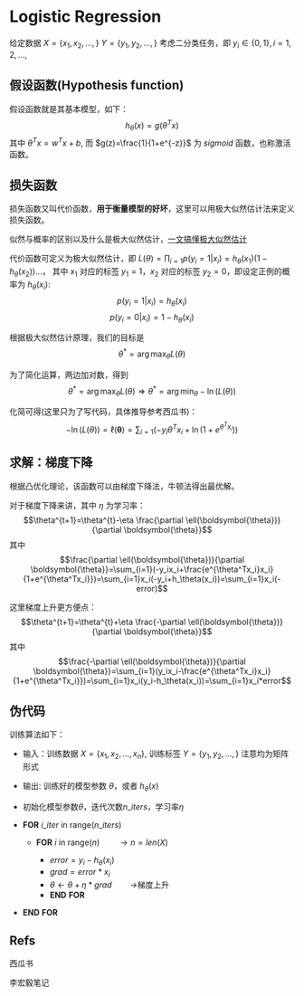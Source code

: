 # Logistic Regression

给定数据 $X=\{x_1,x_2,...,\}$ $Y=\{y_1, y_2, ...,\}$
考虑二分类任务，即 $y_i\in{\{0,1\}}, i = 1, 2, ...$, 

## 假设函数(Hypothesis function)
假设函数就是其基本模型，如下：
$$h_{\theta}(x)=g(\theta^{T}x)$$
其中 $\theta^{T}x=w^Tx+b$, 而 $g(z)=\frac{1}{1+e^{-z}}$ 为 $sigmoid$ 函数，也称激活函数。

## 损失函数

损失函数又叫代价函数，**用于衡量模型的好坏**，这里可以用极大似然估计法来定义损失函数。

似然与概率的区别以及什么是极大似然估计，[一文搞懂极大似然估计](https://zhuanlan.zhihu.com/p/26614750)

代价函数可定义为极大似然估计，即 $L(\theta)=\prod_{i=1}p(y_i=1|x_i)=h_\theta(x_1)(1-h_\theta(x_2))...$，
其中 $x_1$ 对应的标签 $y_1=1$，$x_2$ 对应的标签 $y_2=0$，即设定正例的概率为 $h_\theta(x_i)$:
$$p(y_i=1|x_i)=h_\theta(x_i)$$
$$p(y_i=0|x_i)=1-h_\theta(x_i)$$

根据极大似然估计原理，我们的目标是
$$\theta^* = \arg \max _{\theta} L(\theta)$$

为了简化运算，两边加对数，得到
$$\theta^* = \arg \max _{\theta} L(\theta) \Rightarrow \theta^* = \arg \min _{\theta} -\ln(L(\theta))$$

化简可得(这里只为了写代码，具体推导参考西瓜书)：
$$-\ln(L(\theta))=\ell(\boldsymbol{\theta})=\sum_{i=1}(-y_i\theta^Tx_i+\ln(1+e^{\theta^Tx_i}))$$
## 求解：梯度下降
根据凸优化理论，该函数可以由梯度下降法，牛顿法得出最优解。

对于梯度下降来讲，其中 $\eta$ 为学习率：
$$\theta^{t+1}=\theta^{t}-\eta \frac{\partial \ell(\boldsymbol{\theta})}{\partial \boldsymbol{\theta}}$$
其中
$$\frac{\partial \ell(\boldsymbol{\theta})}{\partial \boldsymbol{\theta}}=\sum_{i=1}(-y_ix_i+\frac{e^{\theta^Tx_i}x_i}{1+e^{\theta^Tx_i}})=\sum_{i=1}x_i(-y_i+h_\theta(x_i))=\sum_{i=1}x_i(-error)$$

这里梯度上升更方便点：
$$\theta^{t+1}=\theta^{t}+\eta \frac{-\partial \ell(\boldsymbol{\theta})}{\partial \boldsymbol{\theta}}$$
其中
$$\frac{-\partial \ell(\boldsymbol{\theta})}{\partial \boldsymbol{\theta}}=\sum_{i=1}(y_ix_i-\frac{e^{\theta^Tx_i}x_i}{1+e^{\theta^Tx_i}})=\sum_{i=1}x_i(y_i-h_\theta(x_i))=\sum_{i=1}x_i*error$$

## 伪代码

训练算法如下：

* 输入：训练数据 $X=\{x_1,x_2,...,x_n\}$, 训练标签 $Y=\{y_1,y_2,...,\}$ 注意均为矩阵形式

* 输出: 训练好的模型参数 $\theta$，或者 $h_{\theta}(x)$

* 初始化模型参数$\theta$，迭代次数$n\_iters$，学习率$\eta$

* $\mathbf{FOR} \  i\_iter \  \mathrm{in \ range}(n\_iters)$

  * $\mathbf{FOR} \  i \  \mathrm{in \ range}(n)$     &emsp;&emsp;$\rightarrow n=len(X)$

    * $error=y_i-h_{\theta}(x_i)$
    * $grad=error*x_i$
    * $\theta \leftarrow \theta + \eta*grad$          &emsp;&emsp;$\rightarrow$梯度上升
    * $\mathbf{END \ FOR}$
  
* $\mathbf{END \ FOR}$

## Refs

西瓜书

李宏毅笔记
